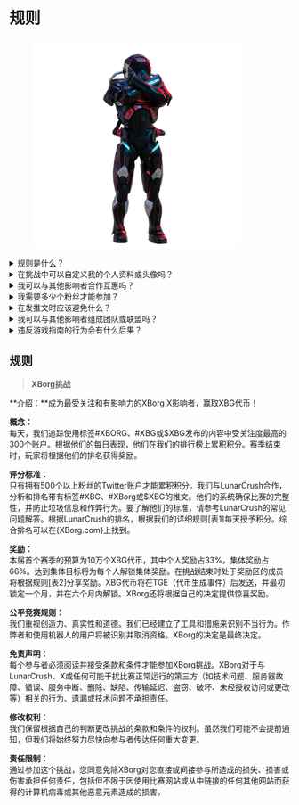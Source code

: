 # 规则

<figure><img src="../../.gitbook/assets/Prometheus.png" alt="" width="375"><figcaption></figcaption></figure>

<details>

<summary>规则是什么？</summary>

请[向下滚动](rules-test.md#rules)。请注意，这些规则是与每个参与者同意的条款和条件相补充的。

</details>

<details>

<summary>在挑战中可以自定义我的个人资料或头像吗？</summary>

在XBorg.gg或Twitter上自定义个人资料或头像不会影响通过LunarCrush收集的数据。数据与您的Twitter用户名而不是个人资料图片相关联。

</details>

<details>

<summary>我可以与其他影响者合作互惠吗？</summary>

当然可以，与其他影响者合作可以显著提高您的推文参与度，并扩大我们项目的可见性。只要这些合作符合指南，就是鼓励的。

</details>

<details>

<summary>我需要多少个粉丝才能参加？</summary>

挑战对所有人开放，但只有拥有至少500个Twitter粉丝的用户的积分才会被计算。

</details>

<details>

<summary>在发推文时应该避免什么？</summary>

有几个因素被用来识别垃圾信息：重复的词语、无关的标签和被禁止的术语，如“赠品”、“空投”和“抽奖”。更多信息请访问：[https://lunarcrush.com/faq/how-does-lunarcrush-recognize-spam](https://lunarcrush.com/faq/how-does-lunarcrush-recognize-spam)

</details>

<details>

<summary>我可以与其他影响者组成团队或联盟吗？</summary>

当然可以，与其他影响者合作可以显著提高您的推文参与度，并扩大我们项目的可见性。只要这些合作符合指南，就是鼓励的。

</details>

<details>

<summary>违反游戏指南的行为会有什么后果？</summary>

LunarCrush拥有自动化系统来检测不同类型的不当行为。一旦被检测到，LunarCrush将不再将您视为影响者，导致积分停止累积。如果需要，您还可能面临被取消比赛资格的处罚，从而失去领取奖励的资格。

</details>



## **规则**

> **XBorg挑战**

**介绍：**成为最受关注和有影响力的XBorg X影响者，赢取XBG代币！&#x20;

**概念：**\
每天，我们追踪使用标签#XBORG、#XBG或$XBG发布的内容中受关注度最高的300个账户。根据他们的每日表现，他们在我们的排行榜上累积积分。赛季结束时，玩家将根据他们的排名获得奖励。&#x20;

**评分标准：**\
只有拥有500个以上粉丝的Twitter账户才能累积积分。我们与LunarCrush合作，分析和排名带有标签#XBG、#XBorg或$XBG的推文。他们的系统确保比赛的完整性，并防止垃圾信息和作弊行为。要了解他们的标准，请参考LunarCrush的常见问题解答。根据LunarCrush的排名，根据我们的详细规则\[表1]每天授予积分。综合排名可以在{XBorg.com}上找到。&#x20;

**奖励：**\
本届首个赛季的预算为10万个XBG代币，其中个人奖励占33%，集体奖励占66%。达到集体目标将为每个人解锁集体奖励。在挑战结束时处于奖励区的成员将根据规则\[表2]分享奖励。XBG代币将在TGE（代币生成事件）后发送，并最初锁定一个月，并在六个月内解锁。XBorg还将根据自己的决定提供惊喜奖励。&#x20;

**公平竞赛规则：**\
我们重视创造力、真实性和道德。我们已经建立了工具和措施来识别不当行为。作弊者和使用机器人的用户将被识别并取消资格。XBorg的决定是最终决定。&#x20;

**免责声明：**\
每个参与者必须阅读并接受条款和条件才能参加XBorg挑战。XBorg对于与LunarCrush、X或任何可能干扰比赛正常运行的第三方（如技术问题、服务器故障、错误、服务中断、删除、缺陷、传输延迟、盗窃、破坏、未经授权访问或更改等）相关的行为、遗漏或技术问题不承担责任。&#x20;

**修改权利：**\
我们保留根据自己的判断更改挑战的条款和条件的权利。虽然我们可能不会提前通知，但我们将始终努力尽快向参与者传达任何重大变更。&#x20;

**责任限制：**\
通过参加这个挑战，您同意免除XBorg对您直接或间接参与所造成的损失、损害或伤害承担任何责任，包括但不限于因使用比赛网站或从中链接的任何其他网站而获得的计算机病毒或其他恶意元素造成的损害。
